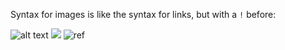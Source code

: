 Syntax for images is like the syntax for links, 
but with a `!` before:

![alt text](http://lorempixel.com/100/100 "image title")
![](http://lorempixel.com/100/100?1)
![ref]

[ref]: http://lorempixel.com/100/100?2